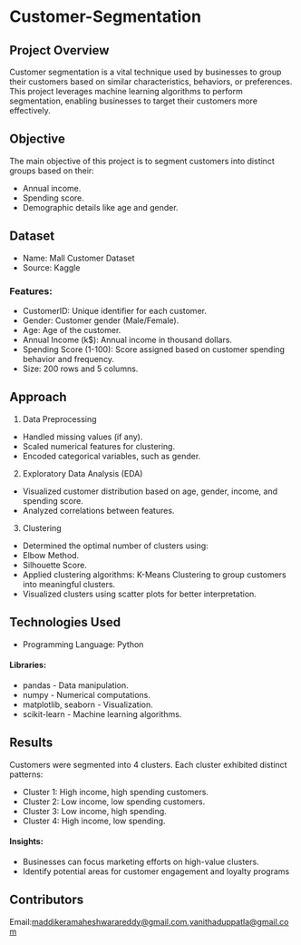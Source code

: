 # Customer-Segmentation
## Project Overview
Customer segmentation is a vital technique used by businesses to group their customers based on similar characteristics, behaviors, or preferences. This project leverages machine learning algorithms to perform segmentation, enabling businesses to target their customers more effectively.
## Objective
The main objective of this project is to segment customers into distinct groups based on their:
- Annual income.
- Spending score.
- Demographic details like age and gender.
## Dataset
- Name: Mall Customer Dataset
- Source: Kaggle
### Features:
- CustomerID: Unique identifier for each customer.
- Gender: Customer gender (Male/Female).
- Age: Age of the customer.
- Annual Income (k$): Annual income in thousand dollars.
- Spending Score (1-100): Score assigned based on customer spending behavior and frequency.
- Size: 200 rows and 5 columns.

## Approach
1. Data Preprocessing
- Handled missing values (if any).
- Scaled numerical features for clustering.
- Encoded categorical variables, such as gender.
2. Exploratory Data Analysis (EDA)
- Visualized customer distribution based on age, gender, income, and spending score.
- Analyzed correlations between features.
3. Clustering
- Determined the optimal number of clusters using:
 - Elbow Method.
 - Silhouette Score.
- Applied clustering algorithms:
K-Means Clustering to group customers into meaningful clusters.
- Visualized clusters using scatter plots for better interpretation.
## Technologies Used
- Programming Language: Python
#### Libraries:
- pandas - Data manipulation.
- numpy - Numerical computations.
- matplotlib, seaborn - Visualization.
- scikit-learn - Machine learning algorithms.
## Results
Customers were segmented into 4 clusters. 
Each cluster exhibited distinct patterns:
- Cluster 1: High income, high spending customers.
- Cluster 2: Low income, low spending customers.
- Cluster 3: Low income, high spending.
- Cluster 4: High income, low spending.
#### Insights:
- Businesses can focus marketing efforts on high-value clusters.
- Identify potential areas for customer engagement and loyalty programs
## Contributors
Email:maddikeramaheshwarareddy@gmail.com,vanithaduppatla@gmail.com
